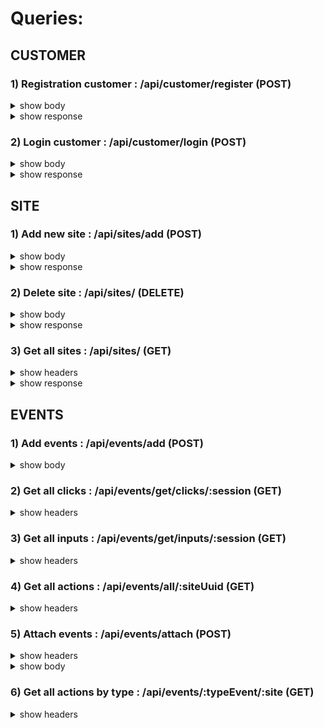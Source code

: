 # Queries: 

  ## CUSTOMER
### 1) Registration customer : /api/customer/register (POST)

 <details>
  <summary>show body</summary>

	body : {
		"customer": {
			"email" : "qqqqqqqq@gmail.com",
			"password": "4231432412"	
		}
	}
 </details>
 <details>
  <summary>show response</summary>

	{ token: eyJhbGciOiJIUzI1NiIJ9.LmNvbSIsInV1aWQIMTU0Mjk2NzM5MH0.e5gcG4hsp3eA_eWowOD9HvILYxM }
 </details>
	
### 2) Login customer : /api/customer/login (POST)

 <details>
  <summary>show body</summary>

	body : {
		"customer": {
			"email" : "qqqqqqqq@gmail.com",
			"password": "4231432412"	
		}
	}
	
 </details>
 <details>
  <summary>show response</summary>

	{ token: eyJhbGciOiJIUzI1NiIJ9.LmNvbSIsInV1aWQIMTU0Mjk2NzM5MH0.e5gcG4hsp3eA_eWowOD9HvILYxM }
 </details>
		
  ## SITE
### 1) Add new site : /api/sites/add (POST) 

<details>
<summary>show body</summary>

	body: {
		{
			"site": "fqwefewfe.com"
		}
	}
</details>
<details>
  <summary>show response</summary>

	{
	"site":
		{
			"uuid":"efb27400-f144-11e8-906c-d55c514f1bc7",
			"customerUuid":"1cc45cc0-eef1-11e8-99b1-1514067ef5f9",
			"address":"google.com",
			"updatedAt":"2018-11-26T06:31:41.632Z",
			"createdAt":"2018-11-26T06:31:41.632Z"
		}
	}
 </details>
	
### 2) Delete site : /api/sites/ (DELETE)

<details>
<summary>show body</summary>

	body: {
		{
			"uuid": "1"
		}
	}
</details>

<details>
  <summary>show response</summary>

	{ deletedSite: true }
 </details>

### 3) Get all sites : /api/sites/ (GET)	

<details>
<summary>show headers</summary>

	headers : {
		Authorization : Token 12ew1ske21ed12d.e12ed12d23dfqw3f.f324wf43fgq3
	}
</details>
<details>
  <summary>show response</summary>

	{
	"site":
		[{
			"uuid":"efb27400-f144-11e8-906c-d55c514f1bc7",
			"customerUuid":"1cc45cc0-eef1-11e8-99b1-1514067ef5f9",
			"address":"google.com",
			"updatedAt":"2018-11-26T06:31:41.632Z",
			"createdAt":"2018-11-26T06:31:41.632Z"
		},
		....
		]
	}
 </details>
		
  ## EVENTS
### 1) Add events : /api/events/add (POST)

<details>
<summary>show body</summary>

	body : {
		"clicks" : [
		{
			"time": 1542629670935, 
			"sessionId": "1542629669143", 
			"localName": "p", 
			"innerText": "footer works!"
		},
		....
		],
		"inputs": [
			{
			"time": 1542629670935, 
			"sessionId": "1542629669143", 
			"className": "p", 
			"localName": "12we12e12s",
			"targetValue": "footer works!",
			"targetId": "1212s"
			},
			....
			],
		....
		}
	}
</details>	
	
### 2) Get all clicks : /api/events/get/clicks/:session (GET)	

<details>
<summary>show headers</summary>

	headers : {
		Authorization : Token 12ew1ske21ed12d.e12ed12d23dfqw3f.f324wf43fgq3
	}
</details>
		
### 3) Get all inputs : /api/events/get/inputs/:session (GET)

<details>
<summary>show headers</summary>

	headers : {
		Authorization : Token 12ew1ske21ed12d.e12ed12d23dfqw3f.f324wf43fgq3
	}
</details>

### 4) Get all actions : /api/events/all/:siteUuid (GET)

<details>
<summary>show headers</summary>

	headers : {
		Authorization : Token 12ew1ske21ed12d.e12ed12d23dfqw3f.f324wf43fgq3
	}
</details>


### 5) Attach events : /api/events/attach (POST)

<details>
<summary>show headers</summary>

	headers : {
		Authorization : Token 12ew1ske21ed12d.e12ed12d23dfqw3f.f324wf43fgq3
	}
</details>

<details>
<summary>show body</summary>

	{
	"site": {
		"uuid": "c2955650-ef27-11e8-a747-d571d2ef82aa", //uuid site
		"events": ["clicks", "inputs"]
	}
	}
</details>

### 6) Get all actions by type : /api/events/:typeEvent/:site (GET)

<details>
<summary>show headers</summary>

	headers : {
		Authorization : Token 12ew1ske21ed12d.e12ed12d23dfqw3f.f324wf43fgq3
	}
</details>
